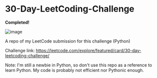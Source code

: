 # 30-Day-LeetCoding-Challenge

**Completed!**

![image](https://i.imgur.com/dhacjvm.png)

A repo of my LeetCode submission for this challenge (Python)  

Challenge link: https://leetcode.com/explore/featured/card/30-day-leetcoding-challenge/

Note: I'm still a newbie in Python, so don't use this repo as a reference to learn Python. My code is probably not 
efficient nor Pythonic enough.